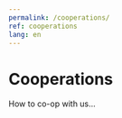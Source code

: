 ```yaml
---
permalink: /cooperations/
ref: cooperations
lang: en
---
```


# Cooperations

How to co-op with us...
